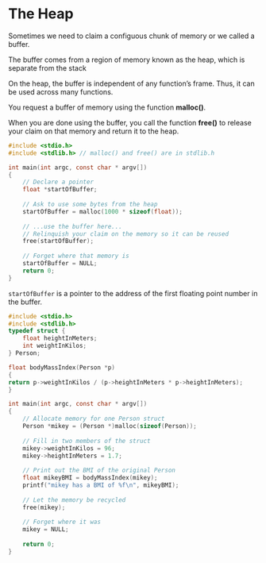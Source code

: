# The Heap

Sometimes we need to claim a configuous chunk of memory or we called a buffer.

The buffer comes from a region of memory known as the heap, which is separate from the stack

On the heap, the buffer is independent of any function’s frame. Thus, it can be used across many functions. 

You request a buffer of memory using the function **malloc()**. 

When you are done using the buffer, you call the function **free()** to release your claim on that memory and return it to the heap.

```c
#include <stdio.h>
#include <stdlib.h> // malloc() and free() are in stdlib.h

int main(int argc, const char * argv[])
{
	// Declare a pointer
	float *startOfBuffer;
	
	// Ask to use some bytes from the heap
	startOfBuffer = malloc(1000 * sizeof(float));
	
	// ...use the buffer here...
	// Relinquish your claim on the memory so it can be reused
	free(startOfBuffer);
	
	// Forget where that memory is
	startOfBuffer = NULL;
	return 0;
}

```



`startOfBuffer` is a pointer to the address of the first floating point number in the buffer.



```c
#include <stdio.h>
#include <stdlib.h>
typedef struct {
	float heightInMeters;
	int weightInKilos;
} Person;

float bodyMassIndex(Person *p)
{
return p->weightInKilos / (p->heightInMeters * p->heightInMeters);
}

int main(int argc, const char * argv[])
{
	// Allocate memory for one Person struct
	Person *mikey = (Person *)malloc(sizeof(Person));
	
	// Fill in two members of the struct
	mikey->weightInKilos = 96;
	mikey->heightInMeters = 1.7;
	
	// Print out the BMI of the original Person
	float mikeyBMI = bodyMassIndex(mikey);
	printf("mikey has a BMI of %f\n", mikeyBMI);
	
	// Let the memory be recycled
	free(mikey);
	
	// Forget where it was
	mikey = NULL;
	
	return 0;
}

```

